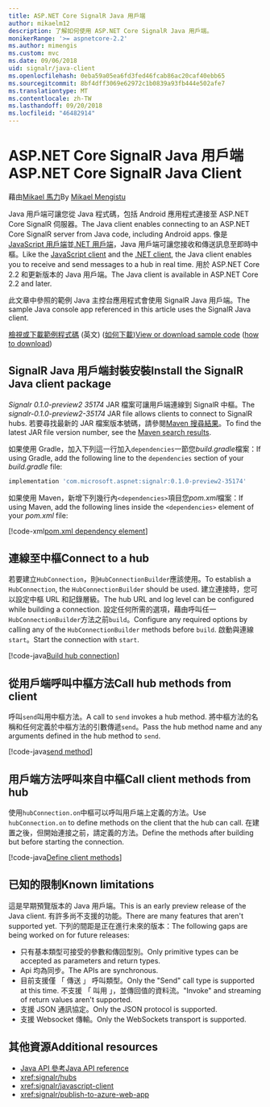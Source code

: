 ```yaml
---
title: ASP.NET Core SignalR Java 用戶端
author: mikaelm12
description: 了解如何使用 ASP.NET Core SignalR Java 用戶端。
monikerRange: '>= aspnetcore-2.2'
ms.author: mimengis
ms.custom: mvc
ms.date: 09/06/2018
uid: signalr/java-client
ms.openlocfilehash: 0eba59a05ea6fd3fed46fcab86ac20caf40ebb65
ms.sourcegitcommit: 8bf4dff3069e62972c1b0839a93fb444e502afe7
ms.translationtype: MT
ms.contentlocale: zh-TW
ms.lasthandoff: 09/20/2018
ms.locfileid: "46482914"
---
```

# <a name="aspnet-core-signalr-java-client"></a><span data-ttu-id="4481f-103">ASP.NET Core SignalR Java 用戶端</span><span class="sxs-lookup"><span data-stu-id="4481f-103">ASP.NET Core SignalR Java Client</span></span>

<span data-ttu-id="4481f-104">藉由[Mikael 馬力](https://twitter.com/MikaelM_12)</span><span class="sxs-lookup"><span data-stu-id="4481f-104">By [Mikael Mengistu](https://twitter.com/MikaelM_12)</span></span>

<span data-ttu-id="4481f-105">Java 用戶端可讓您從 Java 程式碼，包括 Android 應用程式連接至 ASP.NET Core SignalR 伺服器。</span><span class="sxs-lookup"><span data-stu-id="4481f-105">The Java client enables connecting to an ASP.NET Core SignalR server from Java code, including Android apps.</span></span> <span data-ttu-id="4481f-106">像是[JavaScript 用戶端](xref:signalr/javascript-client)並[.NET 用戶端](xref:signalr/dotnet-client)，Java 用戶端可讓您接收和傳送訊息至即時中樞。</span><span class="sxs-lookup"><span data-stu-id="4481f-106">Like the [JavaScript client](xref:signalr/javascript-client) and the [.NET client](xref:signalr/dotnet-client), the Java client enables you to receive and send messages to a hub in real time.</span></span> <span data-ttu-id="4481f-107">用於 ASP.NET Core 2.2 和更新版本的 Java 用戶端。</span><span class="sxs-lookup"><span data-stu-id="4481f-107">The Java client is available in ASP.NET Core 2.2 and later.</span></span>

<span data-ttu-id="4481f-108">此文章中參照的範例 Java 主控台應用程式會使用 SignalR Java 用戶端。</span><span class="sxs-lookup"><span data-stu-id="4481f-108">The sample Java console app referenced in this article uses the SignalR Java client.</span></span>

<span data-ttu-id="4481f-109">[檢視或下載範例程式碼](https://github.com/aspnet/Docs/tree/master/aspnetcore/signalr/java-client/sample) \(英文\) ([如何下載](xref:tutorials/index#how-to-download-a-sample))</span><span class="sxs-lookup"><span data-stu-id="4481f-109">[View or download sample code](https://github.com/aspnet/Docs/tree/master/aspnetcore/signalr/java-client/sample) ([how to download](xref:tutorials/index#how-to-download-a-sample))</span></span>

## <a name="install-the-signalr-java-client-package"></a><span data-ttu-id="4481f-110">SignalR Java 用戶端封裝安裝</span><span class="sxs-lookup"><span data-stu-id="4481f-110">Install the SignalR Java client package</span></span>

<span data-ttu-id="4481f-111">*Signalr 0.1.0-preview2 35174* JAR 檔案可讓用戶端連線到 SignalR 中樞。</span><span class="sxs-lookup"><span data-stu-id="4481f-111">The *signalr-0.1.0-preview2-35174* JAR file allows clients to connect to SignalR hubs.</span></span> <span data-ttu-id="4481f-112">若要尋找最新的 JAR 檔案版本號碼，請參閱[Maven 搜尋結果](https://search.maven.org/search?q=g:com.microsoft.aspnet%20AND%20a:signalr&core=gav)。</span><span class="sxs-lookup"><span data-stu-id="4481f-112">To find the latest JAR file version number, see the [Maven search results](https://search.maven.org/search?q=g:com.microsoft.aspnet%20AND%20a:signalr&core=gav).</span></span>

<span data-ttu-id="4481f-113">如果使用 Gradle，加入下列這一行加入`dependencies`一節您*build.gradle*檔案：</span><span class="sxs-lookup"><span data-stu-id="4481f-113">If using Gradle, add the following line to the `dependencies` section of your *build.gradle* file:</span></span>

```gradle
implementation 'com.microsoft.aspnet:signalr:0.1.0-preview2-35174'
```

<span data-ttu-id="4481f-114">如果使用 Maven，新增下列幾行內`<dependencies>`項目您*pom.xml*檔案：</span><span class="sxs-lookup"><span data-stu-id="4481f-114">If using Maven, add the following lines inside the `<dependencies>` element of your *pom.xml* file:</span></span>

[!code-xml[pom.xml dependency element](java-client/sample/pom.xml?name=snippet_dependencyElement)]

## <a name="connect-to-a-hub"></a><span data-ttu-id="4481f-115">連線至中樞</span><span class="sxs-lookup"><span data-stu-id="4481f-115">Connect to a hub</span></span>

<span data-ttu-id="4481f-116">若要建立`HubConnection`，則`HubConnectionBuilder`應該使用。</span><span class="sxs-lookup"><span data-stu-id="4481f-116">To establish a `HubConnection`, the `HubConnectionBuilder` should be used.</span></span> <span data-ttu-id="4481f-117">建立連接時，您可以設定中樞 URL 和記錄層級。</span><span class="sxs-lookup"><span data-stu-id="4481f-117">The hub URL and log level can be configured while building a connection.</span></span> <span data-ttu-id="4481f-118">設定任何所需的選項，藉由呼叫任一`HubConnectionBuilder`方法之前`build`。</span><span class="sxs-lookup"><span data-stu-id="4481f-118">Configure any required options by calling any of the `HubConnectionBuilder` methods before `build`.</span></span> <span data-ttu-id="4481f-119">啟動與連線`start`。</span><span class="sxs-lookup"><span data-stu-id="4481f-119">Start the connection with `start`.</span></span>

[!code-java[Build hub connection](java-client/sample/src/main/java/Chat.java?range=17-20)]

## <a name="call-hub-methods-from-client"></a><span data-ttu-id="4481f-120">從用戶端呼叫中樞方法</span><span class="sxs-lookup"><span data-stu-id="4481f-120">Call hub methods from client</span></span>

<span data-ttu-id="4481f-121">呼叫`send`叫用中樞方法。</span><span class="sxs-lookup"><span data-stu-id="4481f-121">A call to `send` invokes a hub method.</span></span> <span data-ttu-id="4481f-122">將中樞方法的名稱和任何定義於中樞方法的引數傳遞`send`。</span><span class="sxs-lookup"><span data-stu-id="4481f-122">Pass the hub method name and any arguments defined in the hub method to `send`.</span></span>

[!code-java[send method](java-client/sample/src/main/java/Chat.java?range=31)]

## <a name="call-client-methods-from-hub"></a><span data-ttu-id="4481f-123">用戶端方法呼叫來自中樞</span><span class="sxs-lookup"><span data-stu-id="4481f-123">Call client methods from hub</span></span>

<span data-ttu-id="4481f-124">使用`hubConnection.on`中樞可以呼叫用戶端上定義的方法。</span><span class="sxs-lookup"><span data-stu-id="4481f-124">Use `hubConnection.on` to define methods on the client that the hub can call.</span></span> <span data-ttu-id="4481f-125">在建置之後，但開始連接之前，請定義的方法。</span><span class="sxs-lookup"><span data-stu-id="4481f-125">Define the methods after building but before starting the connection.</span></span>

[!code-java[Define client methods](java-client/sample/src/main/java/Chat.java?range=22-24)]

## <a name="known-limitations"></a><span data-ttu-id="4481f-126">已知的限制</span><span class="sxs-lookup"><span data-stu-id="4481f-126">Known limitations</span></span>

<span data-ttu-id="4481f-127">這是早期預覽版本的 Java 用戶端。</span><span class="sxs-lookup"><span data-stu-id="4481f-127">This is an early preview release of the Java client.</span></span> <span data-ttu-id="4481f-128">有許多尚不支援的功能。</span><span class="sxs-lookup"><span data-stu-id="4481f-128">There are many features that aren't supported yet.</span></span> <span data-ttu-id="4481f-129">下列的間距是正在進行未來的版本：</span><span class="sxs-lookup"><span data-stu-id="4481f-129">The following gaps are being worked on for future releases:</span></span>

* <span data-ttu-id="4481f-130">只有基本類型可接受的參數和傳回型別。</span><span class="sxs-lookup"><span data-stu-id="4481f-130">Only primitive types can be accepted as parameters and return types.</span></span>
* <span data-ttu-id="4481f-131">Api 均為同步。</span><span class="sxs-lookup"><span data-stu-id="4481f-131">The APIs are synchronous.</span></span>
* <span data-ttu-id="4481f-132">目前支援僅 「 傳送 」 呼叫類型。</span><span class="sxs-lookup"><span data-stu-id="4481f-132">Only the "Send" call type is supported at this time.</span></span> <span data-ttu-id="4481f-133">不支援 「 叫用 」，並傳回值的資料流。</span><span class="sxs-lookup"><span data-stu-id="4481f-133">"Invoke" and streaming of return values aren't supported.</span></span>
* <span data-ttu-id="4481f-134">支援 JSON 通訊協定。</span><span class="sxs-lookup"><span data-stu-id="4481f-134">Only the JSON protocol is supported.</span></span>
* <span data-ttu-id="4481f-135">支援 Websocket 傳輸。</span><span class="sxs-lookup"><span data-stu-id="4481f-135">Only the WebSockets transport is supported.</span></span>

## <a name="additional-resources"></a><span data-ttu-id="4481f-136">其他資源</span><span class="sxs-lookup"><span data-stu-id="4481f-136">Additional resources</span></span>

* [<span data-ttu-id="4481f-137">Java API 參考</span><span class="sxs-lookup"><span data-stu-id="4481f-137">Java API reference</span></span>](/java/api/com.microsoft.aspnet.signalr?view=aspnet-signalr-java)
* <xref:signalr/hubs>
* <xref:signalr/javascript-client>
* <xref:signalr/publish-to-azure-web-app>
